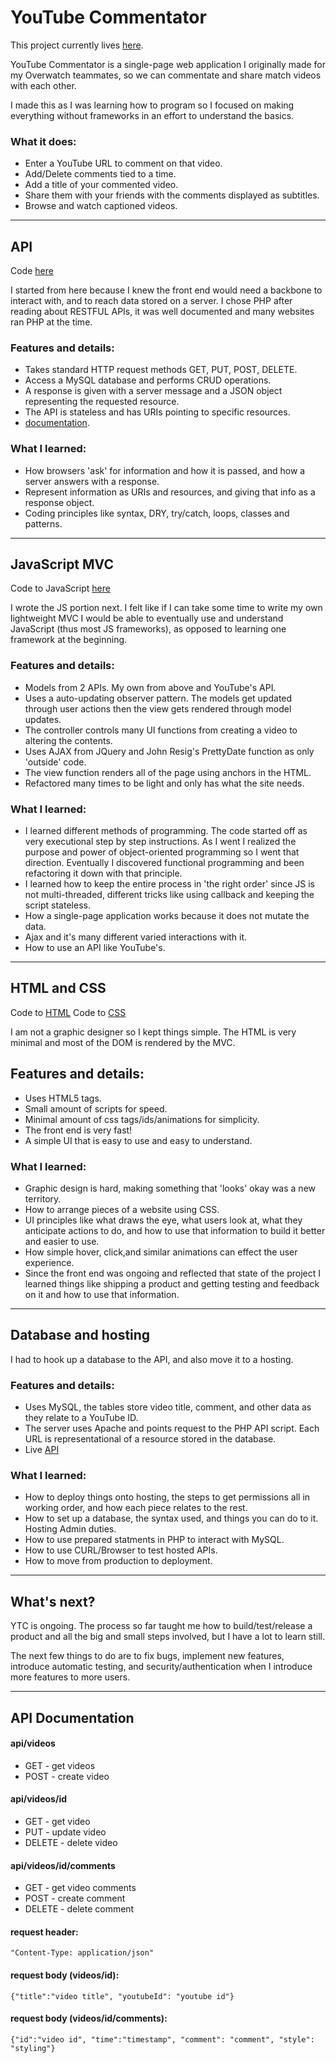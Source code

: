 # <a name="ytc">YouTube Commentator</a>
This project currently lives [here](http://ve12sus.com/ytc).

YouTube Commentator is a single-page web application I originally made for
my Overwatch teammates, so we can commentate and share match videos with
each other.

I made this as I was learning how to
program so I focused on making everything without frameworks in an
effort to understand the basics.

### What it does:
* Enter a YouTube URL to comment on that video.
* Add/Delete comments tied to a time.
* Add a title of your commented video.
* Share them with your friends with the comments displayed as subtitles.
* Browse and watch captioned videos.

---
## <a name="api">API</a>
Code [here](https://github.com/ve12sus/youtube-comment/blob/master/api/server.php)

I started from here because I knew the front end would need a backbone to
interact with, and to reach data stored on a server. I chose PHP after
reading about RESTFUL APIs, it was well documented and many websites ran
PHP at the time.

### Features and details:
* Takes standard HTTP request methods GET, PUT, POST, DELETE.
* Access a MySQL database and performs CRUD operations.
* A response is given with a server message and a JSON object representing
the requested resource.
* The API is stateless and has URIs pointing to specific resources.
* [documentation](#apidoc).

### What I learned:

* How browsers 'ask' for information and how it is passed, and
how a server answers with a response.
* Represent information as URIs and resources, and giving that info as a
response object.
* Coding principles like syntax, DRY, try/catch, loops, classes and
patterns.

---
## <a name="mvc">JavaScript MVC</a>
Code to JavaScript [here](https://github.com/ve12sus/youtube-comment/blob/master/js/player.js)

I wrote the JS portion next. I felt like if I can take some time to write
my own lightweight MVC I would be able to eventually use and understand
JavaScript (thus most JS frameworks), as opposed to learning one framework
at the beginning.

### Features and details:
* Models from 2 APIs. My own from above and YouTube's API.
* Uses a auto-updating observer pattern. The models get updated through
user actions then the view gets rendered through model updates.
* The controller controls many UI functions from creating a video to
altering the contents.
* Uses AJAX from JQuery and John Resig's PrettyDate function as only
'outside' code.
* The view function renders all of the page using anchors in the HTML.
* Refactored many times to be light and only has what the site needs.

### What I learned:

* I learned different methods of programming. The code started off as
very executional step by step instructions. As I went I realized the
purpose and power of object-oriented programming so I went that direction.
Eventually I discovered functional programming and been refactoring it
down with that principle.
* I learned how to keep the entire process in 'the right order' since JS
is not multi-threaded, different tricks like using callback and keeping
the script stateless.
* How a single-page application works because it does not mutate the
data.
* Ajax and it's many different varied interactions with it.
* How to use an API like YouTube's.

---
## HTML and CSS
Code to [HTML](https://github.com/ve12sus/youtube-comment/blob/master/index.html)
Code to [CSS](https://github.com/ve12sus/youtube-comment/blob/master/css/style.css)

I am not a graphic designer so I kept things simple. The HTML is very
minimal and most of the DOM is rendered by the MVC.

## Features and details:
* Uses HTML5 tags.
* Small amount of scripts for speed.
* Minimal amount of css tags/ids/animations for simplicity.
* The front end is very fast!
* A simple UI that is easy to use and easy to understand.

### What I learned:
* Graphic design is hard, making something that 'looks' okay was a new
territory.
* How to arrange pieces of a website using CSS.
* UI principles like what draws the eye, what users look at, what they
anticipate actions to do, and how to use that information to build it
better and easier to use.
* How simple hover, click,and similar animations can effect the user
experience.
* Since the front end was ongoing and reflected that state of the project
I learned things like shipping a product and getting testing and feedback
on it and how to use that information.

---
## Database and hosting
I had to hook up a database to the API, and also move it to
a hosting.

### Features and details:
* Uses MySQL, the tables store video title, comment, and other data as
they relate to a YouTube ID.
* The server uses Apache and points request to the PHP API script. Each
URL is representational of a resource stored in the database.
* Live [API](http://ve12sus.com/ytc/api/videos)

### What I learned:

* How to deploy things onto hosting, the steps to get permissions all in
working order, and how each piece relates to the rest.
* How to set up a database, the syntax used, and things you can do to it.
Hosting Admin duties.
* How to use prepared statments in PHP to interact with MySQL.
* How to use CURL/Browser to test hosted APIs.
* How to move from production to deployment.

---
## What's next?

YTC is ongoing. The process so far taught me how to build/test/release a
product and all the big and small steps involved, but I have a lot to
learn still.

The next few things to do are to fix bugs, implement new features,
introduce automatic testing, and security/authentication when I introduce
more features to more users.

---

## <a name="apidoc">API Documentation</a>

#### api/videos
* GET - get videos
* POST - create video

#### api/videos/id
* GET - get video
* PUT - update video
* DELETE - delete video

#### api/videos/id/comments
* GET - get video comments
* POST - create comment
* DELETE - delete comment

#### request header:
`"Content-Type: application/json"`

#### request body (videos/id):
`{"title":"video title", "youtubeId": "youtube id"}`

#### request body (videos/id/comments):
`{"id":"video id", "time":"timestamp", "comment": "comment", "style": "styling"}`

